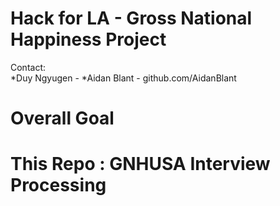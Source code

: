 
# Hack for LA - Gross National Happiness Project

Contact:	
	*Duy Ngyugen - 
	*Aidan Blant - github.com/AidanBlant

# Overall Goal 

# This Repo : GNHUSA Interview Processing




